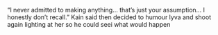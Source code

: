 “I never admitted to making anything... that’s just your assumption... I honestly don’t recall.” Kain said then decided to humour lyva and shoot again lighting at her so he could seei what would happen